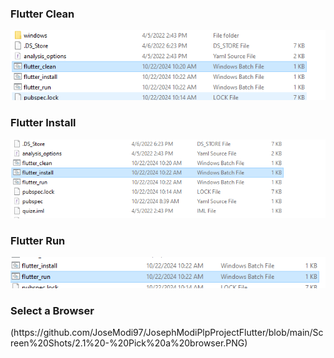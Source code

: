<h3>Flutter Clean</h3>
<img src="https://github.com/JoseModi97/JosephModiPlpProjectFlutter/blob/main/Screen%20Shots/1%20-%20Flutter%20Clean.PNG" alt="Flutter Clean .bat">

<h3>Flutter Install</h3>
<img src="https://github.com/JoseModi97/JosephModiPlpProjectFlutter/blob/main/Screen%20Shots/2%20-%20Flutter%20Install.PNG?raw=true" alt="Flutter Install .bat">


<h3>Flutter Run</h3>
<img src="https://github.com/JoseModi97/JosephModiPlpProjectFlutter/blob/main/Screen%20Shots/3%20-%20Flutter%20Run.PNG" alt="Flutter Run .bat">

<h3>Select a Browser</h3>
(https://github.com/JoseModi97/JosephModiPlpProjectFlutter/blob/main/Screen%20Shots/2.1%20-%20Pick%20a%20browser.PNG)
